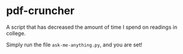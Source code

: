 # pdf-cruncher
A script that has decreased the amount of time I spend on readings in college. 

Simply run the file `ask-me-anything.py`, and you are set!
